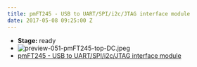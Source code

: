 ```yaml
---
title: pmFT245 - USB to UART/SPI/i2c/JTAG interface module
date: 2017-05-08 09:25:00 Z
---
```


* **Stage:** ready
* ![preview-051-pmFT245-top-DC.jpeg](/uploads/pmFT245/preview-051-pmFT245-top-DC.jpeg)
* [pmFT245 - USB to UART/SPI/i2c/JTAG interface module](/originals/pmft245/)